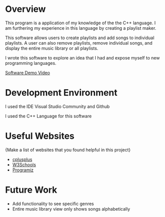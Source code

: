 # Overview

This program is a application of my knowledge of the the C++ language. I am furthering my experience in this language by creating a playlist maker.

This software allows users to create playlists and add songs to individual playlists. A user can also remove playlists, remove individual songs, and display the entire music library or all playlists.


I wrote this software to explore an idea that I had and expose myself to new programming languages.


[Software Demo Video](http://youtube.link.goes.here)

# Development Environment

I used the IDE Visual Studio Community and Github

I used the C++ Language for this software

# Useful Websites

{Make a list of websites that you found helpful in this project}
* [cplusplus](https://cplusplus.com/doc/tutorial/)
* [W3Schools](https://www.w3schools.com/cpp/default.asp)
* [Programiz](https://www.programiz.com/cpp-programming/object-class)

# Future Work

* Add functionality to see specific genres
* Entire music library view only shows songs alphabetically
